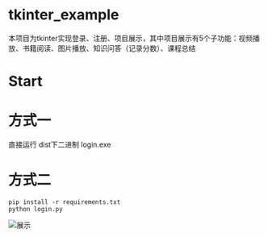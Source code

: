 # tkinter_example
本项目为tkinter实现登录、注册、项目展示，其中项目展示有5个子功能：视频播放、书籍阅读、图片播放、知识问答（记录分数）、课程总结
# Start
# 方式一
直接运行 dist下二进制 login.exe
# 方式二
```
pip install -r requirements.txt
python login.py
```
![展示](data/zhanshi.png)
